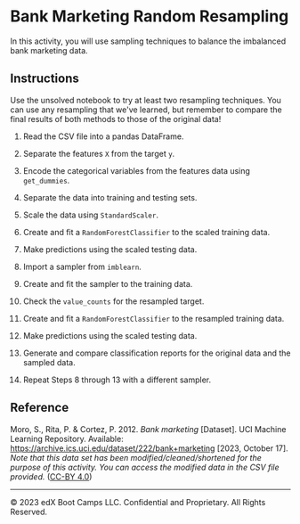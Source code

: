 # Bank Marketing Random Resampling

In this activity, you will use sampling techniques to balance the imbalanced bank marketing data.

## Instructions

Use the unsolved notebook to try at least two resampling techniques. You can use any resampling that we've learned, but remember to compare the final results of both methods to those of the original data!

1. Read the CSV file into a pandas DataFrame.

2. Separate the features `X` from the target `y`.

3. Encode the categorical variables from the features data using `get_dummies`.

4. Separate the data into training and testing sets.

5. Scale the data using `StandardScaler`.

6. Create and fit a `RandomForestClassifier` to the scaled training data.

7. Make predictions using the scaled testing data.

8. Import a sampler from `imblearn`.

9. Create and fit the sampler to the training data.

10. Check the `value_counts` for the resampled target.

11. Create and fit a `RandomForestClassifier` to the resampled training data.

12. Make predictions using the scaled testing data.

13. Generate and compare classification reports for the original data and the sampled data.

14. Repeat Steps 8 through 13 with a different sampler.

## Reference

Moro, S., Rita, P. & Cortez, P. 2012. *Bank marketing* [Dataset]. UCI Machine Learning Repository. Available: https://archive.ics.uci.edu/dataset/222/bank+marketing [2023, October 17]. *Note that this data set has been modified/cleaned/shortened for the purpose of this activity. You can access the modified data in the CSV file provided.* ([CC-BY 4.0](https://creativecommons.org/licenses/by/4.0/legalcode))

---

© 2023 edX Boot Camps LLC. Confidential and Proprietary. All Rights Reserved.
